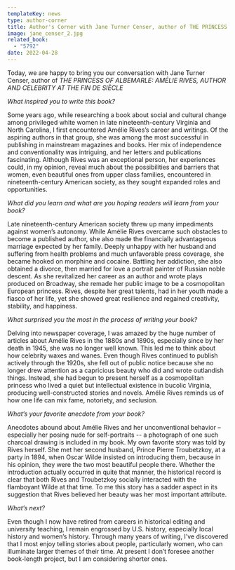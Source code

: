```yaml
---
templateKey: news
type: author-corner
title: Author's Corner with Jane Turner Censer, author of THE PRINCESS OF ALBEMARLE
image: jane_censer_2.jpg
related_book:
  - "5792"
date: 2022-04-28
---
```

Today, we are happy to bring you our conversation with Jane Turner Censer, author of *THE PRINCESS OF ALBEMARLE: AMÉLIE RIVES, AUTHOR AND CELEBRITY AT THE FIN DE SIÈCLE*

*What inspired you to write this book?* 

Some years ago, while researching a book about social and cultural change among privileged white women in late nineteenth-century Virginia and North Carolina, I first encountered Amélie Rives’s career and writings. Of the aspiring authors in that group, she was among the most successful in publishing in mainstream magazines and books. Her mix of independence and conventionality was intriguing, and her letters and publications fascinating. Although Rives was an exceptional person, her experiences could, in my opinion, reveal much about the possibilities and barriers that women, even beautiful ones from upper class families, encountered in nineteenth-century American society, as they sought expanded roles and opportunities.  

*What did you learn and what are you hoping readers will learn from your book?* 

Late nineteenth-century American society threw up many impediments against women’s autonomy. While Amélie Rives overcame such obstacles to become a published author, she also made the financially advantageous marriage expected by her family. Deeply unhappy with her husband and suffering from health problems and much unfavorable press coverage, she became hooked on morphine and cocaine. Battling her addiction, she also obtained a divorce, then married for love a portrait painter of Russian noble descent. As she revitalized her career as an author and wrote plays produced on Broadway, she remade her public image to be a cosmopolitan European princess. Rives, despite her great talents, had in her youth made a fiasco of her life, yet she showed great resilience and regained creativity, stability, and happiness.    

*What surprised you the most in the process of writing your book?* 

Delving into newspaper coverage, I was amazed by the huge number of articles about Amélie Rives in the 1880s and 1890s, especially since by her death in 1945, she was no longer well known. This led me to think about how celebrity waxes and wanes. Even though Rives continued to publish actively through the 1920s, she fell out of public notice because she no longer drew attention as a capricious beauty who did and wrote outlandish things. Instead, she had begun to present herself as a cosmopolitan princess who lived a quiet but intellectual existence in bucolic Virginia, producing well-constructed stories and novels. Amélie Rives reminds us of how one life can mix fame, notoriety, and seclusion. 

*What’s your favorite anecdote from your book?*

Anecdotes abound about Amélie Rives and her unconventional behavior – especially her posing nude for self-portraits -- a photograph of one such charcoal drawing is included in my book. My own favorite story was told by Rives herself. She met her second husband, Prince Pierre Troubetzkoy, at a party in 1894, when Oscar Wilde insisted on introducing them, because in his opinion, they were the two most beautiful people there. Whether the introduction actually occurred in quite that manner, the historical record is clear that both Rives and Troubetzkoy socially interacted with the flamboyant Wilde at that time. To me this story has a sadder aspect in its suggestion that Rives believed her beauty was her most important attribute.  

*What’s next?* 

Even though I now have retired from careers in historical editing and university teaching, I remain engrossed by U.S. history, especially local history and women’s history. Through many years of writing, I’ve discovered that I most enjoy telling stories about people, particularly women, who can illuminate larger themes of their time. At present I don’t foresee another book-length project, but I am considering shorter ones.
